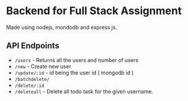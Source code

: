 # Backend for Full Stack Assignment

Made using nodejs, mondodb and express js.

## API Endpoints

- `/users` - Returns all the users and number of users
- `/new` - Create new user
- `/update/:id` - id being the user id ( mongodb id )
- `/batchdelete/`
- `/delete/:id`
- `/deleteall` - Delete all todo task for the given username.
